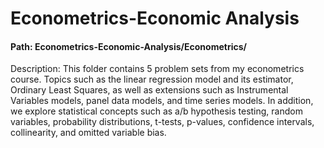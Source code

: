 # Econometrics-Economic Analysis

#### Path: Econometrics-Economic-Analysis/Econometrics/
Description:  This folder contains 5 problem sets from my econometrics course.  Topics such as the linear regression model and its estimator, Ordinary Least Squares, as well as extensions such as Instrumental Variables models, panel data models, and time series models.  In addition, we explore statistical concepts such as a/b hypothesis testing, random variables, probability distributions, t-tests, p-values, confidence intervals, collinearity, and omitted variable bias.

